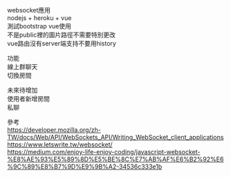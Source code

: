 websocket應用<br>
nodejs + heroku + vue<br>
測試bootstrap vue使用<br>
不是public裡的圖片路徑不需要特別更改<br>
vue路由沒有server端支持不要用history<br>

功能<br>
線上群聊天<br>
切換房間<br>

未來待增加<br>
使用者新增房間<br>
私聊<br>

參考<br>
https://developer.mozilla.org/zh-TW/docs/Web/API/WebSockets_API/Writing_WebSocket_client_applications<br>
https://www.letswrite.tw/websocket/<br>
https://medium.com/enjoy-life-enjoy-coding/javascript-websocket-%E8%AE%93%E5%89%8D%E5%BE%8C%E7%AB%AF%E6%B2%92%E6%9C%89%E8%B7%9D%E9%9B%A2-34536c333e1b<br>